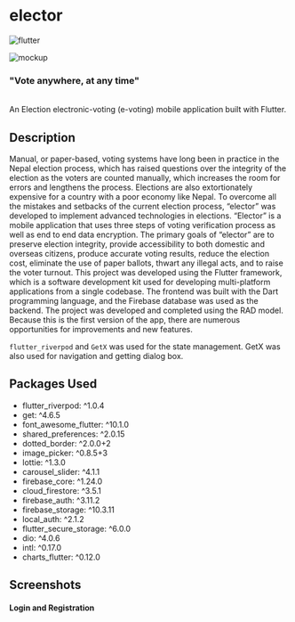 # elector
![flutter](https://img.shields.io/badge/Platform-Flutter-02569B?logo=flutter)

![mockup](https://user-images.githubusercontent.com/72159017/220967706-531ae1a2-4633-4622-a566-d2eddc0469d3.jpg)

<h3> "Vote anywhere, at any time" </h3> <br>
An Election electronic-voting (e-voting) mobile application built with Flutter.

## Description

Manual, or paper-based, voting systems have long been in practice in the Nepal election process, which has raised questions over the integrity of the election as the voters are counted manually, which increases the room for errors and lengthens the process. Elections are also extortionately expensive for a country with a poor economy like Nepal. To overcome all the mistakes and setbacks of the current election process, “elector” was developed to implement advanced technologies in elections. “Elector” is a mobile application that uses three steps of voting verification process as well as end to end data encryption. The primary goals of “elector” are to preserve election integrity, provide accessibility to both domestic and overseas citizens, produce accurate voting results, reduce the election cost, eliminate the use of paper ballots, thwart any illegal acts, and to raise the voter turnout. This project was developed using the Flutter framework, which is a software development kit used for developing multi-platform applications from a single codebase. The frontend was built with the Dart programming language, and the Firebase database was used as the backend. The project was developed and completed using the RAD model. Because this is the first version of the app, there are numerous opportunities for improvements and new features.

<code>flutter_riverpod</code> and <code>GetX</code> was used for the state management. GetX was also used for navigation and getting dialog box. 


## Packages Used

* flutter_riverpod: ^1.0.4
* get: ^4.6.5
* font_awesome_flutter: ^10.1.0
* shared_preferences: ^2.0.15
* dotted_border: ^2.0.0+2
* image_picker: ^0.8.5+3
* lottie: ^1.3.0
* carousel_slider: ^4.1.1
* firebase_core: ^1.24.0
* cloud_firestore: ^3.5.1
* firebase_auth: ^3.11.2
* firebase_storage: ^10.3.11
* local_auth: ^2.1.2
* flutter_secure_storage: ^6.0.0
* dio: ^4.0.6
* intl: ^0.17.0
* charts_flutter: ^0.12.0

## Screenshots

#### Login and Registration 




